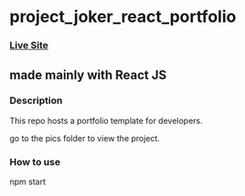 ﻿# project_joker_react_portfolio

### [Live Site](https://zebediah.netlify.app/)
## made mainly with React JS

### Description

This repo hosts a portfolio template for developers.

go to the pics folder to view the project.

### How to use

npm start
